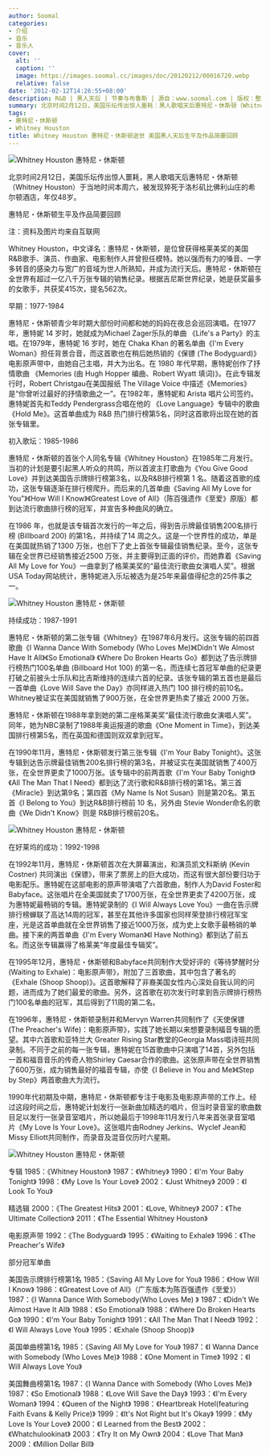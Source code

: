 ```yaml
---
author: Soomal
categories:
- 介绍
- 音乐
- 音乐人
cover:
  alt: ''
  caption: ''
  image: https://images.soomal.cc/images/doc/20120212/00016720.webp
  relative: false
date: '2012-02-12T14:26:55+08:00'
description: R&B | 黑人天后 | 节奏与布鲁斯 | 源自：www.soomal.com | 版权：整理 |  平均/总评分：07.25/29
summary: 北京时间2月12日，美国乐坛传出惊人噩耗：黑人歌唱天后惠特尼・休斯顿（Whitney Houston）于当地时间本周六，被发现猝死于洛杉矶比佛利山庄的希尔顿酒店，年仅48岁。惠特尼是位曾获得格莱美奖的美国R&B歌手、演员、作曲家、电影制作人并曾担任模特……
tags:
- 惠特尼・休斯顿
- Whitney Houston
title: Whitney Houston 惠特尼・休斯顿逝世 美国黑人天后生平及作品简要回顾
---
```


![Whitney Houston 惠特尼・休斯顿](https://images.soomal.cc/images/doc/20120212/00016720.webp)



北京时间2月12日，美国乐坛传出惊人噩耗，黑人歌唱天后惠特尼・休斯顿（Whitney Houston）于当地时间本周六，被发现猝死于洛杉矶比佛利山庄的希尔顿酒店，年仅48岁。



惠特尼・休斯顿生平及作品简要回顾



注：资料及图片均来自互联网



Whitney Houston，中文译名：惠特尼・休斯顿，是位曾获得格莱美奖的美国R&B歌手、演员、作曲家、电影制作人并曾担任模特。她以强而有力的嗓音、一字多转音的感染力与宽广的音域为世人所熟知，并成为流行天后。惠特尼・休斯顿在全世界有超过一亿八千万张专辑的销售纪录。根据吉尼斯世界纪录，她是获奖最多的女歌手，共获奖415次，提名562次。



早期：1977-1984



惠特尼・休斯顿青少年时期大部份时间都和她的妈妈在夜总会巡回演唱。在1977年，惠特妮 14 岁时，她就成为Michael Zager乐队的单曲 《Life's a Party》的主唱。在1979年，惠特妮 16 岁时，她在 Chaka Khan 的著名单曲《I'm Every Woman》担任背景合音，而这首歌也在稍后她热销的《保镖 (The Bodyguard)》电影原声带中，由她自己主唱，并大为出名。在 1980 年代早期，惠特妮创作了抒情歌曲 《Memories (由 Hugh Hopper 编曲、Robert Wyatt 填词)》。在此专辑发行时，Robert Christgau在美国报纸 The Village Voice 中描述《Memories》是“你曾听过最好的抒情歌曲之一”。在1982年，惠特妮和 Arista 唱片公司签约。惠特妮首先和Teddy Pendergrass合唱在他的 《Love Language》专辑中的歌曲《Hold Me》。这首单曲成为 R&B 热门排行榜第5名，同时这首歌将出现在她的首张专辑里。



初入歌坛：1985-1986



惠特尼・休斯顿的首张个人同名专辑《Whitney Houston》在1985年二月发行。当初的计划是要引起黑人听众的共鸣，所以首波主打歌曲为《You Give Good Love》并到达美国告示牌排行榜第3名，以及R&B排行榜第 1 名。随着这首歌的成功，这张专辑逐渐在排行榜爬升。而后来的几首单曲《Saving All My Love for You"》《How Will I Know》《Greatest Love of All》（陈百强遗作《至爱》原版）都到达流行歌曲排行榜的冠军，并宣告多种曲风的确立。



在1986 年，也就是该专辑首次发行的一年之后，得到告示牌最佳销售200名排行榜 (Billboard 200) 的第1名，并持续了14 周之久。这是一个世界性的成功，单是在美国就热销了1300 万张，也创下了史上首张专辑最佳销售纪录。至今，这张专辑在全世界已经销售接近2500 万张，并主要得到正面的评价。而她靠着《Saving All My Love for You》一曲拿到了格莱美奖的“最佳流行歌曲女演唱人奖”。根据USA Today网站统计，惠特妮进入乐坛被选为是25年来最值得纪念的25件事之一。



![Whitney Houston 惠特尼・休斯顿](https://images.soomal.cc/images/doc/20120212/00016721.webp)



持续成功：1987-1991



惠特尼・休斯顿的第二张专辑《Whitney》在1987年6月发行。这张专辑的前四首歌曲《I Wanna Dance With Somebody (Who Loves Me)》《Didn't We Almost Have It All》《So Emotional》 《Where Do Broken Hearts Go》都到达了告示牌排行榜热门100名单曲 (Billboard Hot 100) 的第一名，而连续七首冠军单曲的纪录更打破之前披头士乐队和比吉斯维持的连续六首的纪录。该张专辑的第五首也是最后一首单曲《Love Will Save the Day》亦同样进入热门 100 排行榜的前10名。Whitney被证实在美国就销售了900万张，在全世界更热卖了接近 2000 万张。



惠特尼・休斯顿在1988年拿到她的第二座格莱美奖“最佳流行歌曲女演唱人奖”。同年，她为NBC录制了1988年奥运报道的歌曲《One Moment in Time》，到达美国排行榜第5名，而在英国和德国则双双拿到冠军。



在1990年11月，惠特尼・休斯顿发行第三张专辑《I'm Your Baby Tonight》。这张专辑到达告示牌最佳销售200名排行榜的第3名，并被证实在美国就销售了400万张，在全世界更卖了1000万张。该专辑中的前两首歌《I'm Your Baby Tonight》《All The Man That I Need》都到达了流行歌和R&B排行榜的第1名。第三首《Miracle》到达第9名；第四首《My Name Is Not Susan》则是第20名。第五首《I Belong to You》到达R&B排行榜前 10 名，另外由 Stevie Wonder命名的歌曲《We Didn't Know》则是 R&B排行榜前20名。



![Whitney Houston 惠特尼・休斯顿](https://images.soomal.cc/images/doc/20120212/00016722.webp)



在好莱坞的成功：1992-1998



在1992年11月，惠特尼・休斯顿首次在大屏幕演出，和演员凯文科斯纳 (Kevin Costner) 共同演出《保镖》，带来了票房上的巨大成功，而这有很大部份要归功于电影配乐。惠特妮在这部电影的原声带演唱了六首歌曲，制作人为David Foster和Babyface。这张唱片在全美国就卖了1700万张，在全世界更卖了4200万张，成为惠特妮最畅销的专辑。惠特妮录制的《I Will Always Love You》一曲在告示牌排行榜蝉联了高达14周的冠军，甚至在其他许多国家也同样荣登排行榜冠军宝座，光是这首单曲就在全世界销售了接近1000万张，成为史上女歌手最畅销的单曲。接下来的两首单曲《I'm Every Woman》《I Have Nothing》都到达了前五名。而这张专辑赢得了格莱美“年度最佳专辑奖”。



在1995年12月，惠特尼・休斯顿和Babyface共同制作大受好评的《等待梦醒时分(Waiting to Exhale)：电影原声带》，附加了三首歌曲，其中包含了著名的《Exhale (Shoop Shoop)》。这首歌解释了非裔美国女性内心深处自我认同的问题，进而成为了她们最爱的歌曲。另外，这首歌在初次发行时拿到告示牌排行榜热门100名单曲的冠军，其后得到了11周的第二名。



在1996年，惠特尼・休斯顿录制并和Mervyn Warren共同制作了《天使保镖 (The Preacher's Wife)：电影原声带》，实践了她长期以来想要录制福音专辑的愿望。其中六首歌和亚特兰大 Greater Rising Star教堂的Georgia Mass唱诗班共同录制。不同于之前的每一张专辑，惠特妮在15首歌曲中只演唱了14首，另外包括一首和福音音乐的传奇人物Shirley Caesar合作的歌曲。这张原声带在全世界销售了600万张，成为销售最好的福音专辑，亦使《I Believe in You and Me》《Step by Step》两首歌曲大为流行。



1990年代初期及中期，惠特尼・休斯顿都专注于电影及电影原声带的工作上。经过这段时间之后，惠特妮计划发行一张新曲加精选的唱片，但当时录音室的歌曲数目足以发行一张录音室唱片，所以她最后于1998年11月发行八年来首张录音室唱片《My Love Is Your Love》。这张唱片由Rodney Jerkins、Wyclef Jean和Missy Elliott共同制作，而录音及混音仅历时六星期。



![Whitney Houston 惠特尼・休斯顿](https://images.soomal.cc/images/doc/20120212/00016723.webp)



专辑
1985：《Whitney Houston》
1987：《Whitney》
1990：《I'm Your Baby Tonight》
1998：《My Love Is Your Love》
2002：《Just Whitney》
2009：《I Look To You》

精选辑
2000：《The Greatest Hits》
2001：《Love, Whitney》
2007：《The Ultimate Collection》
2011：《The Essential Whitney Houston》

电影原声带
1992：《The Bodyguard》
1995：《Waiting to Exhale》
1996：《The Preacher's Wife》



部分冠军单曲

美国告示牌排行榜第1名
1985：《Saving All My Love for You》
1986：《How Will I Know》
1986：《Greatest Love of All》（广东版本为陈百强遗作《至爱》）
1987：《I Wanna Dance With Somebody(Who Loves Me) 》
1987：《Didn't We Almost Have It All》
1988：《So Emotional》
1988：《Where Do Broken Hearts Go》
1990：《I'm Your Baby Tonight》
1991：《All The Man That I Need》
1992：《I Will Always Love You》
1995：《Exhale (Shoop Shoop)》

英国单曲榜第1名
1985：《Saving All My Love for You》
1987：《I Wanna Dance with Somebody (Who Loves Me)》
1988：《One Moment in Time》
1992：《I Will Always Love You》

美国舞曲榜第1名
1987：《I Wanna Dance with Somebody (Who Loves Me)》
1987：《So Emotional》
1988：《Love Will Save the Day》
1993：《I'm Every Woman》
1994：《Queen of the Night》
1998：《Heartbreak Hotel(featuring Faith Evans & Kelly Price)》
1999：《It's Not Right but It's Okay》
1999：《My Love Is Your Love》
2000：《I Learned from the Best》
2002：《Whatchulookinat》
2003：《Try It on My Own》
2004：《Love That Man》
2009：《Million Dollar Bill》